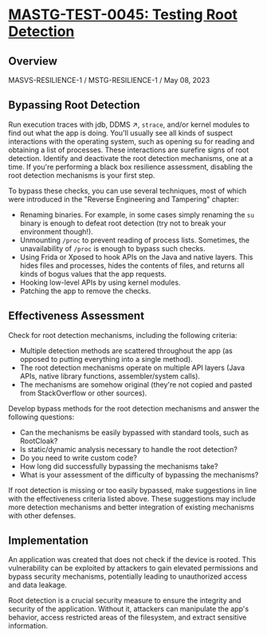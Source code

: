 # [MASTG-TEST-0045: Testing Root Detection](https://mas.owasp.org/MASTG/tests/android/MASVS-RESILIENCE/MASTG-TEST-0045)
## Overview 
MASVS-RESILIENCE-1 / MSTG-RESILIENCE-1 / May 08, 2023
## Bypassing Root Detection
Run execution traces with jdb, DDMS ↗, `strace`, and/or kernel modules to find out what the app is doing. You'll usually see all kinds of suspect interactions with the operating system, such as opening su for reading and obtaining a list of processes. These interactions are surefire signs of root detection. Identify and deactivate the root detection mechanisms, one at a time. If you're performing a black box resilience assessment, disabling the root detection mechanisms is your first step.

To bypass these checks, you can use several techniques, most of which were introduced in the "Reverse Engineering and Tampering" chapter:

- Renaming binaries. For example, in some cases simply renaming the `su` binary is enough to defeat root detection (try not to break your environment though!).
- Unmounting `/proc` to prevent reading of process lists. Sometimes, the unavailability of `/proc` is enough to bypass such checks.
- Using Frida or Xposed to hook APIs on the Java and native layers. This hides files and processes, hides the contents of files, and returns all kinds of bogus values that the app requests.
- Hooking low-level APIs by using kernel modules.
- Patching the app to remove the checks.

## Effectiveness Assessment
Check for root detection mechanisms, including the following criteria:

- Multiple detection methods are scattered throughout the app (as opposed to putting everything into a single method).
- The root detection mechanisms operate on multiple API layers (Java APIs, native library functions, assembler/system calls).
- The mechanisms are somehow original (they're not copied and pasted from StackOverflow or other sources).

Develop bypass methods for the root detection mechanisms and answer the following questions:

- Can the mechanisms be easily bypassed with standard tools, such as RootCloak?
- Is static/dynamic analysis necessary to handle the root detection?
- Do you need to write custom code?
- How long did successfully bypassing the mechanisms take?
- What is your assessment of the difficulty of bypassing the mechanisms?

If root detection is missing or too easily bypassed, make suggestions in line with the effectiveness criteria listed above. These suggestions may include more detection mechanisms and better integration of existing mechanisms with other defenses.

## Implementation
An application was created that does not check if the device is rooted. This vulnerability can be exploited by attackers to gain elevated permissions and bypass security mechanisms, potentially leading to unauthorized access and data leakage.

Root detection is a crucial security measure to ensure the integrity and security of the application. Without it, attackers can manipulate the app's behavior, access restricted areas of the filesystem, and extract sensitive information.
